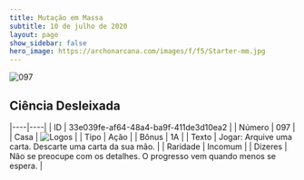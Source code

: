 ```yaml
---
title: Mutação em Massa
subtitle: 10 de julho de 2020
layout: page
show_sidebar: false
hero_image: https://archonarcana.com/images/f/f5/Starter-mm.jpg
---
```


![097](https://cdn.keyforgegame.com/media/card_front/pt/479_097_R3C97J8JMPRV_pt.png)

## Ciência Desleixada

|----|----|
| ID | 33e039fe-af64-48a4-ba9f-411de3d10ea2 |
| Número | 097 |
| Casa | ![Logos](https://archonarcana.com/images/thumb/c/ce/Logos.png/22px-Logos.png "Logos") |
| Tipo | Ação |
| Bônus | 1A |
| Texto | Jogar: Arquive uma carta. Descarte uma carta da sua mão. |
| Raridade | Incomum |
| Dizeres | Não se preocupe com os detalhes.   O progresso vem quando menos se espera. |
